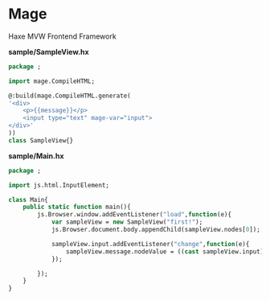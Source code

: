 Mage
====

Haxe MVW Frontend Framework



**sample/SampleView.hx**

```haxe
package ;

import mage.CompileHTML;

@:build(mage.CompileHTML.generate(
'<div>
	<p>{{message}}</p>
	<input type="text" mage-var="input">
</div>'
))
class SampleView{}

```

**sample/Main.hx**

```haxe
package ;

import js.html.InputElement;

class Main{
	public static function main(){
		js.Browser.window.addEventListener("load",function(e){
			var sampleView = new SampleView("first!");
			js.Browser.document.body.appendChild(sampleView.nodes[0]);

			sampleView.input.addEventListener("change",function(e){
				sampleView.message.nodeValue = ((cast sampleView.input) : InputElement).value;
			});

		});
	}
}
```
